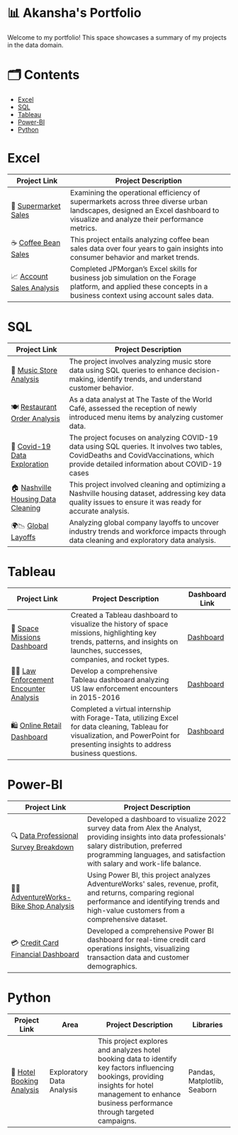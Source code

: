 # 📊 Akansha's Portfolio
Welcome to my portfolio! This space showcases a summary of my projects in the data domain.

# 🗂️ Contents
  - [Excel](#excel) 
  - [SQL](#sql)
  - [Tableau](#tableau)
  - [Power-BI](#power-bi)
  - [Python](#python)

  # Excel 
| Project Link | Project Description | 
|---|---|
🏪 [Supermarket Sales](https://www.linkedin.com/in/akanshashaw230816/recent-activity/all/) | Examining the operational efficiency of supermarkets across three diverse urban landscapes, designed an Excel dashboard to visualize and analyze their performance metrics. |
| ☕️ [Coffee Bean Sales](https://github.com/as16082023/Coffee-Bean-Sales-Analysis) | This project entails analyzing coffee bean sales data over four years to gain insights into consumer behavior and market trends. |
| 📈 [Account Sales Analysis](https://github.com/as16082023/Forage-JP-Morgan-Chase-Virtual-Internship) | Completed JPMorgan’s Excel skills for business job simulation on the Forage platform, and applied these concepts in a business context using account sales data.  |


  
  # SQL
  | Project Link | Project Description | 
|---|---|
🎵 [Music Store Analysis](https://github.com/as16082023/Music-Store-Analysis) |The project involves analyzing music store data using SQL queries to enhance decision-making, identify trends, and understand customer behavior. |
| 🍽️ [Restaurant Order Analysis](https://github.com/as16082023/Restaurant-Order-Analysis) |As a data analyst at The Taste of the World Café, assessed the reception of newly introduced menu items by analyzing customer data. |
| 🦠 [Covid-19 Data Exploration](https://github.com/as16082023/COVID-19--Data-Exploration-) |  The project focuses on analyzing COVID-19 data using SQL queries. It involves two tables, CovidDeaths and CovidVaccinations, which provide detailed information about COVID-19 cases |
| 🏠 [Nashville Housing Data Cleaning](https://github.com/as16082023/Nashville-Housing-Data-Cleaning-Project) | This project involved cleaning and optimizing a Nashville housing dataset, addressing key data quality issues to ensure it was ready for accurate analysis. |
| 🌍📉 [Global Layoffs](https://github.com/as16082023/World-Layoffs)| Analyzing global company layoffs to uncover industry trends and workforce impacts through data cleaning and exploratory data analysis. |

  # Tableau
  | Project Link | Project Description | Dashboard Link
|---|---|---|
🚀 [Space Missions Dashboard](https://github.com/as16082023/Space-Missions-dashboard) | Created a Tableau dashboard to visualize the history of space missions, highlighting key trends, patterns, and insights on launches, successes, companies, and rocket types. | [Dashboard](https://public.tableau.com/app/profile/akansha.shaw/viz/Book_spacemissions/Dashboard1) |
| 👮‍♂️ [Law Enforcement Encounter Analysis](https://github.com/as16082023/Police-Encounter-Case-Study) | Develop a comprehensive Tableau dashboard analyzing US law enforcement encounters in 2015-2016 | [Dashboard](https://public.tableau.com/app/profile/akansha.shaw/viz/Book_policeencounter/Dashboard1) |
| 🛍 [Online Retail Dashboard](https://github.com/as16082023/Forage--TATA--Virtual-Internship) | Completed a virtual internship with Forage-Tata, utilizing Excel for data cleaning, Tableau for visualization, and PowerPoint for presenting insights to address business questions.  |  [Dashboard](https://public.tableau.com/app/profile/akansha.shaw/viz/book_onlineretail/Dashboard1) |


  # Power-BI
  | Project Link | Project Description | 
|---|---|
🔍 [Data Professional Survey Breakdown](https://github.com/as16082023/Data-Professional-Survey-Breakdown-) |  Developed a dashboard to visualize 2022 survey data from Alex the Analyst, providing insights into data professionals' salary distribution, preferred programming languages, and satisfaction with salary and work-life balance. |
| 🚴‍♂️  [AdventureWorks- Bike Shop Analysis ](https://github.com/as16082023/AdventureWorks--Bike-Shop--Dashboard) | Using Power BI, this project analyzes AdventureWorks' sales, revenue, profit, and returns, comparing regional performance and identifying trends and high-value customers from a comprehensive dataset. |
| 💳 [Credit Card Financial Dashboard](https://github.com/as16082023/Credit-Card-Financial-Dashboard) | Developed a comprehensive Power BI dashboard for real-time credit card operations insights, visualizing transaction data and customer demographics.  |


  # Python
  | Project Link | Area | Project Description | Libraries |
|---|---| --- | --- |
🏨 [Hotel Booking Analysis](https://github.com/as16082023/Hotel-Booking-Analysis-EDA-) | Exploratory Data Analysis | This project explores and analyzes hotel booking data to identify key factors influencing bookings, providing insights for hotel management to enhance business performance through targeted campaigns. | Pandas, Matplotlib, Seaborn


